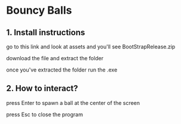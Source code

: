 # Bouncy Balls

## 1. Install instructions

go to this link and look at assets and you'll see BootStrapRelease.zip

download the file and extract the folder

once you've extracted the folder run the .exe

## 2. How to interact?

press Enter to spawn a ball at the center of the screen

press Esc to close the program
